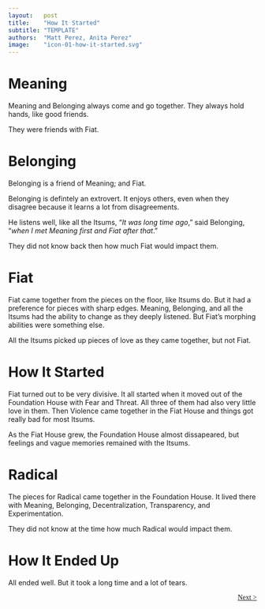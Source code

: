 ```yaml
---
layout:   post
title:    "How It Started"
subtitle: "TEMPLATE"
authors:  "Matt Perez, Anita Perez"
image:    "icon-01-how-it-started.svg"
---
```


<div style='display:none; '>
 <p>Meaning is what you would call a deep introvert.</p>
</div>

<h1>Meaning</h1>
 <p>Meaning and Belonging always come and go together. They always hold hands, like good friends.</p>
 <p>They were friends with Fiat.</p>

<h1>Belonging</h1>
 <p>Belonging is a friend of Meaning; and Fiat.</p>
 <p>Belonging is defintely an extrovert. It enjoys others, even when they disagree because it learns a lot from disagreements.</p>
 <p>He listens well, like all the Itsums, &ldquo;<em>It was long time ago</em>,&rdquo; said Belonging, &ldquo;<em>when I met Meaning first and Fiat after that</em>.&rdquo;</p>
 <p>They did not know back then how much Fiat would impact them.</p>

<h1>Fiat</h1>
 <p>Fiat came together from the pieces on the floor, like Itsums do. But it had a preference for pieces with sharp edges. Meaning, Belonging, and all the Itsums had the ability to change as they deeply listened. But Fiat&rsquo;s morphing abilities were something else.
 <p>All the Itsums picked up pieces of love as they came together, but not Fiat.</p>

<h1>How It Started</h1>
 <p>Fiat turned out to be very divisive. It all started when it moved out of the Foundation House with Fear and Threat. All three of them had also very little love in them. Then Violence came together in the Fiat House and things got really bad for most Itsums.</p>
 <p>As the Fiat House grew, the Foundation House almost dissapeared, but feelings and vague memories remained with the Itsums.</p>

<h1>Radical</h1>
 <p>The pieces for Radical came together in the Foundation House. It lived there with Meaning, Belonging, Decentralization, Transparency, and Experimentation.</p>
 <p>They did not know at the time how much Radical would impact them.</p>

<h1>How It Ended Up</h1>
 <p>All ended well. But it took a long time and a lot of tears.</p>

<div style="margin-bottom:1in; font-family: American Typewriter, serif; ">
 <span style="float:right; "><a href="https://radicalcompanies.com/2024/08/05/how-it-went">Next &gt;</a></span>
</div>
